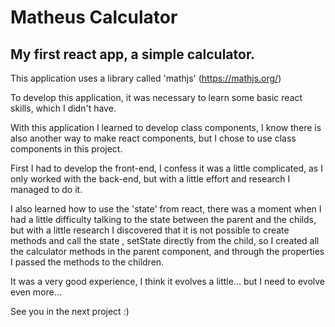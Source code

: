 # Matheus Calculator

## My first react app, a simple calculator.

This application uses a library called 'mathjs' (https://mathjs.org/)

To develop this application, it was necessary to learn some basic react skills, which I didn't have.

With this application I learned to develop class components, I know there is also another way to make react components, but I chose to use class components in this project.

First I had to develop the front-end, I confess it was a little complicated, as I only worked with the back-end, but with a little effort and research I managed to do it.

I also learned how to use the 'state' from react, there was a moment when I had a little difficulty talking to the state between the parent and the childs, but with a little research I discovered that it is not possible to create methods and call the state , setState directly from the child, so I created all the calculator methods in the parent component, and through the properties I passed the methods to the children.

It was a very good experience, I think it evolves a little... but I need to evolve even more...


See you in the next project :)